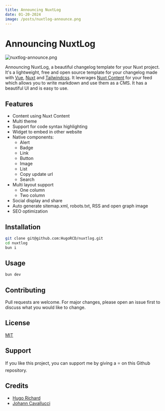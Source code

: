```yaml
---
title: Announcing NuxtLog
date: 01-20-2024
image: /posts/nuxtlog-announce.png
---
```


# Announcing NuxtLog

![nuxtlog-announce.png](/posts/nuxtlog-announce.png)

Announcing NuxtLog, a beautiful changelog template for your Nuxt project. It's a lightweight, free and open source template for your changelog made with [Vue](https://vuejs.com), [Nuxt](https://nuxt.com) and [Tailwindcss](https://tailwindcss.com). It leverages [Nuxt Content](https://content.nuxt.com) for your feed which allows you to write markdown and use them as a CMS. It has a beautiful UI and is easy to use.

## Features
- Content using Nuxt Content
- Multi theme
- Support for code syntax highlighting
- Widget to embed in other website
- Native components:
  - Alert
  - Badge
  - Link
  - Button
  - Image
  - List
  - Copy update url
  - Search
- Multi layout support
    - One column
    - Two column
- Social display and share
- Auto generate sitemap.xml, robots.txt, RSS and open graph image
- SEO optimization

## Installation
```bash
git clone git@github.com:HugoRCD/nuxtlog.git
cd nuxtlog
bun i
```

## Usage
```bash
bun dev
```

## Contributing
Pull requests are welcome. For major changes, please open an issue first to discuss what you would like to change.

## License
[MIT](https://choosealicense.com/licenses/mit/)

## Support
If you like this project, you can support me by giving a ⭐️ on this Github repository.

## Credits
- [Hugo Richard](https://x.com/HugoRCD__)
- [Johann Cavallucci](https://x.com/JohannCavallucci)
